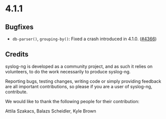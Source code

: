 4.1.1
=====

## Bugfixes

  * `db-parser()`, `grouping-by()`: Fixed a crash introduced in 4.1.0.
    ([#4366](https://github.com/syslog-ng/syslog-ng/pull/4366))

## Credits

syslog-ng is developed as a community project, and as such it relies
on volunteers, to do the work necessarily to produce syslog-ng.

Reporting bugs, testing changes, writing code or simply providing
feedback are all important contributions, so please if you are a user
of syslog-ng, contribute.

We would like to thank the following people for their contribution:

Attila Szakacs, Balazs Scheidler, Kyle Brown


